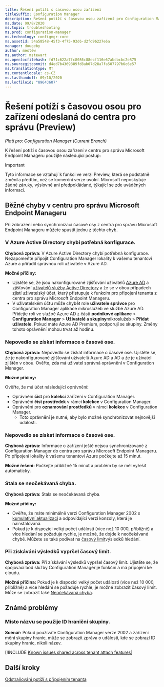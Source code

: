 ```yaml
---
title: Řešení potíží s časovou osou zařízení
titleSuffix: Configuration Manager
description: Řešení potíží s časovou osou zařízení pro Configuration Manager připojení klienta
ms.date: 09/8/2020
ms.topic: troubleshooting
ms.prod: configuration-manager
ms.technology: configmgr-core
ms.assetid: 54a58548-45f3-4f75-93d6-d2fd96227e6a
manager: dougeby
author: mestew
ms.author: mstewart
ms.openlocfilehash: fd71c622a7fc8086c88ecf116e67abdbcbc2e875
ms.sourcegitcommit: d4ed7b4369389fd8ab07d28a7fa507797b6c6e57
ms.translationtype: MT
ms.contentlocale: cs-CZ
ms.lasthandoff: 09/10/2020
ms.locfileid: "89643607"
---
```

# <a name="troubleshoot-the-timeline-for-devices-uploaded-to-the-admin-center-preview"></a><a name="bkmk_timeline"></a> Řešení potíží s časovou osou pro zařízení odeslaná do centra pro správu (Preview)
<!--CM7141381, IN7552762 pubpreview Sept8, 2020 -->
*Platí pro: Configuration Manager (Current Branch)*

K řešení potíží s časovou osou zařízení v centru pro správu Microsoft Endpoint Manageru použijte následující postup:

> [!Important]
> Tyto informace se vztahují k funkci ve verzi Preview, která se podstatně změnila předtím, než se komerční verze uvolní. Microsoft neposkytuje žádné záruky, výslovné ani předpokládané, týkající se zde uváděných informací.


## <a name="common-errors-from-the-microsoft-endpoint-manager-admin-center"></a><a name="bkmk_common"></a> Běžné chyby v centru pro správu Microsoft Endpoint Manageru

Při zobrazení nebo synchronizaci časové osy z centra pro správu Microsoft Endpoint Manageru můžete spustit jednu z těchto chyb.  

### <a name="the-necessary-configuration-is-missing-in-azure-active-directory"></a><a name="bkmk_401"></a> V Azure Active Directory chybí potřebná konfigurace.

**Chybová zpráva:** V Azure Active Directory chybí potřebná konfigurace. Nezapomeňte připojit Configuration Manager lokality k vašemu tenantovi Azure a přiřadit správnou roli uživatele v Azure AD.

**Možné příčiny:**

- Ujistěte se, že jsou nakonfigurované zjišťování uživatelů [Azure AD](../core/servers/deploy/configure/about-discovery-methods.md#azureaddisc) a zjišťování [uživatelů služby Active Directory](../core/servers/deploy/configure/about-discovery-methods.md#bkmk_aboutUser) a že se v obou případech zjistí uživatelský účet, který přistupuje k funkcím pro připojení tenanta z centra pro správu Microsoft Endpoint Manageru.
- V uživatelském účtu může chybět role **uživatele správce** pro Configuration Manager aplikace mikroslužeb ve službě Azure AD. Přidejte roli ve službě Azure AD z části **podnikové aplikace**  >  **Configuration Manager**  >  **Uživatelé a skupiny**mikroslužeb  >  **Přidat uživatele**. Pokud máte Azure AD Premium, podporují se skupiny. Změny tohoto oprávnění mohou trvat až hodinu.

### <a name="unable-to-get-timeline-information"></a><a name="bkmk_403"></a> Nepovedlo se získat informace o časové ose.

**Chybová zpráva:** Nepovedlo se získat informace o časové ose. Ujistěte se, že je nakonfigurované zjišťování uživatelů Azure AD a AD a že je uživatel zjištěn v obou. Ověřte, zda má uživatel správná oprávnění v Configuration Manager.

**Možné příčiny:**

Ověřte, že má účet následující oprávnění:
- Oprávnění **číst** pro **kolekci** zařízení v Configuration Manager.
- Oprávnění **číst prostředek** v rámci **kolekce** v Configuration Manager.
- Oprávnění pro **oznamování prostředků** v rámci **kolekce** v Configuration Manager.
   - Toto oprávnění je nutné, aby bylo možné synchronizovat nejnovější události.

### <a name="unable-to-get-timeline-information"></a><a name="bkmk_404"></a> Nepovedlo se získat informace o časové ose.

**Chybová zpráva:** Informace o zařízení ještě nejsou synchronizované z Configuration Manager do centra pro správu Microsoft Endpoint Manageru. Po připojení lokality k vašemu tenantovi Azure počkejte až 15 minut.

**Možné řešení:** Počkejte přibližně 15 minut a problém by se měl vyřešit automaticky.

### <a name="unexpected-error-occurred"></a><a name="bkmk_500"></a> Stala se neočekávaná chyba.

**Chybová zpráva:** Stala se neočekávaná chyba.

**Možné příčiny:**

- Ověřte, že máte minimálně verzi Configuration Manager 2002 s [kumulativní aktualizací](https://support.microsoft.com/help/4560496/) a odpovídající verzí konzoly, která je nainstalovaná.
- Pokud je k dispozici velký počet událostí (více než 10 000, přibližně) a více hledání se požaduje rychle, je možné, že dojde k neočekávané chybě. Můžete se také podívat na [časový limit](#bkmk_timeout)výsledků hledání.

### <a name="getting-results-timed-out"></a><a name="bkmk_timeout"></a> Při získávání výsledků vypršel časový limit.

**Chybová zpráva:** Při získávání výsledků vypršel časový limit. Ujistěte se, že spojovací bod služby Configuration Manager je funkční a má připojení ke cloudu.

**Možná příčina:** Pokud je k dispozici velký počet událostí (více než 10 000, přibližně) a více hledání se požaduje rychle, je možné zobrazit časový limit. Může se zobrazit také [Neočekávaná chyba](#bkmk_500).

## <a name="known-issues"></a>Známé problémy

### <a name="boundary-group-id-is-used-rather-than-the-name"></a>Místo názvu se použije ID hraniční skupiny.

**Scénář:** Pokud používáte Configuration Manager verze 2002 a zařízení mění skupiny hranic, může se zobrazit zpráva o události, kde se zobrazí ID skupiny hranic, nikoli název.

[!INCLUDE [Known issues shared across tenant attach features](includes/known-issues-shared.md)]

## <a name="next-steps"></a>Další kroky

[Odstraňování potíží s připojením tenanta](troubleshoot.md)